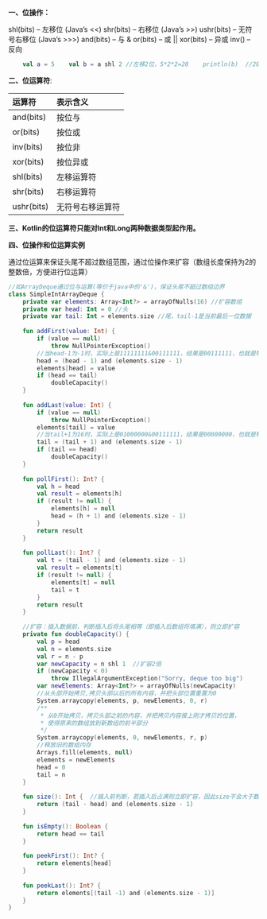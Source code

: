 **一、位操作：**

shl(bits) – 左移位 (Java’s <<)
shr(bits) – 右移位 (Java’s >>)
ushr(bits) – 无符号右移位 (Java’s >>>)
and(bits) – 与  &
or(bits) – 或  ||
xor(bits) – 异或
inv() – 反向

```Kotlin
    val a = 5    val b = a shl 2 //左移2位，5*2*2=20    println(b)  //20
```

 

**二、位运算符**:

| 运算符     | 表示含义         |
| :--------- | :--------------- |
| and(bits)  | 按位与           |
| or(bits)   | 按位或           |
| inv(bits)  | 按位非           |
| xor(bits)  | 按位异或         |
| shl(bits)  | 左移运算符       |
| shr(bits)  | 右移运算符       |
| ushr(bits) | 无符号右移运算符 |

**三、Kotlin的位运算符只能对Int和Long两种数据类型起作用。**

**四、位操作和位运算实例**

通过位运算来保证头尾不超过数组范围，通过位操作来扩容（数组长度保持为2的整数倍，方便进行位运算）

```Kotlin
//如ArrayDeque通过位与运算(等价于java中的'&')，保证头尾不超过数组边界
class SimpleIntArrayDeque {
    private var elements: Array<Int?> = arrayOfNulls(16) //扩容数组
    private var head: Int = 0 //头
    private var tail: Int = elements.size //尾，tail-1是当前最后一位数据
 
    fun addFirst(value: Int) {
        if (value == null)
            throw NullPointerException()
        //当head-1为-1时，实际上是11111111&00111111，结果是00111111，也就是物理数组的尾部15；
        head = (head - 1) and (elements.size - 1)
        elements[head] = value
        if (head == tail)
            doubleCapacity()
    }
 
    fun addLast(value: Int) {
        if (value == null)
            throw NullPointerException()
        elements[tail] = value
        //当tail+1为16时，实际上是01000000&00111111，结果是00000000，也就是物理数组的头部0；
        tail = (tail + 1) and (elements.size - 1)
        if (tail == head)
            doubleCapacity()
    }
    
    fun pollFirst(): Int? {
        val h = head
        val result = elements[h]
        if (result != null) {
            elements[h] = null
            head = (h + 1) and (elements.size - 1)
        }
        return result
    }
    
    fun pollLast(): Int? {
        val t = (tail - 1) and (elements.size - 1)
        val result = elements[t]
        if (result != null) {
            elements[t] = null
            tail = t
        }
        return result
    }
 
    //扩容：插入数据前，判断插入后将头尾相等（即插入后数组将填满），则立即扩容
    private fun doubleCapacity() {
        val p = head
        val n = elements.size
        val r = n - p
        var newCapacity = n shl 1  //扩容2倍
        if (newCapacity < 0)
            throw IllegalArgumentException("Sorry, deque too big")
        var newElements: Array<Int?> = arrayOfNulls(newCapacity)
        //从头部开始拷贝,拷贝头部以后的所有内容，并把头部位置重置为0
        System.arraycopy(elements, p, newElements, 0, r)
        /**
         * 从0开始拷贝，拷贝头部之前的内容，并把拷贝内容接上刚才拷贝的位置，
         * 使得原来的数组放到新数组的前半部分
         */
        System.arraycopy(elements, 0, newElements, r, p)
        //释放旧的数组内存
        Arrays.fill(elements, null)
        elements = newElements
        head = 0
        tail = n
    }
    
    fun size(): Int {  //插入前判断，若插入后占满则立即扩容，因此size不会大于数组长度减一
        return (tail - head) and (elements.size - 1)
    }
    
    fun isEmpty(): Boolean {
        return head == tail
    }
 
    fun peekFirst(): Int? {
        return elements[head]
    }
 
    fun peekLast(): Int? {
        return elements[(tail -1) and (elements.size - 1)]
    }
}
```

 